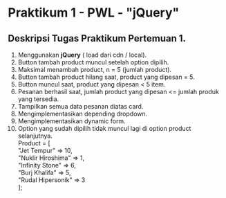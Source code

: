 # Praktikum 1 - PWL - "jQuery"

## Deskripsi Tugas Praktikum Pertemuan 1.
1. Menggunakan **jQuery** ( load dari cdn / local).
2. Button tambah product muncul setelah option dipilih.
3. Maksimal menambah product, n = 5 (jumlah product).
4. Button tambah product hilang saat, product yang dipesan = 5.
5. Button muncul saat, product yang dipesan < 5 item.
5. Pesanan berhasil saat, jumlah product yang dipesan <= jumlah produk yang tersedia.
6. Tampilkan semua data pesanan diatas card.
7. Mengimplementasikan depending dropdown.
8. Mengimplementasikan dynamic form.
9. Option yang sudah dipilih tidak muncul lagi di option product selanjutnya. <br>
Product = [   <br>
			"Jet Tempur" => 10, <br>
			"Nuklir Hiroshima" => 1, <br>
			"Infinity Stone" => 6, <br>
			"Burj Khalifa" => 5, <br>
			"Rudal Hipersonik" => 3 <br>
		  ];
